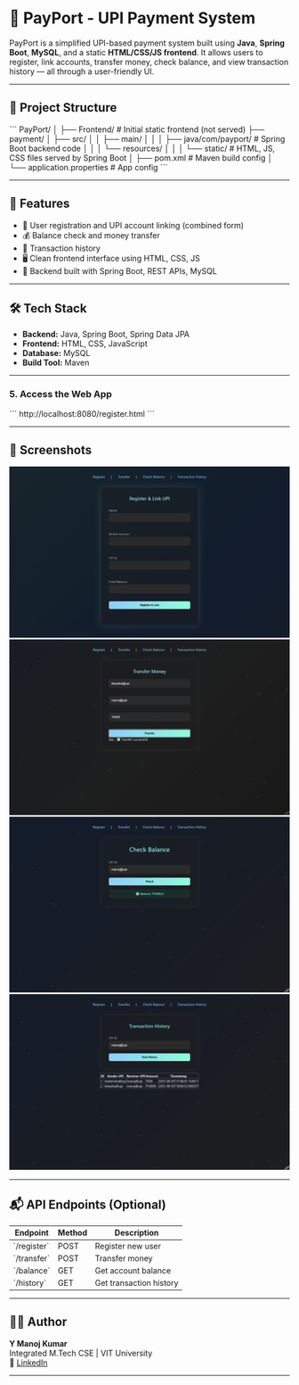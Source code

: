 # 💸 PayPort - UPI Payment System

PayPort is a simplified UPI-based payment system built using **Java**, **Spring Boot**, **MySQL**, and a static **HTML/CSS/JS frontend**. It allows users to register, link accounts, transfer money, check balance, and view transaction history — all through a user-friendly UI.

---

## 📁 Project Structure

\`\`\`
PayPort/
│
├── Frontend/                         # Initial static frontend (not served)
├── payment/
│   ├── src/
│   │   ├── main/
│   │   │   ├── java/com/payport/    # Spring Boot backend code
│   │   │   └── resources/
│   │   │       └── static/          # HTML, JS, CSS files served by Spring Boot
│   ├── pom.xml                      # Maven build config
│   └── application.properties       # App config
\`\`\`

---

## 🚀 Features

- 👤 User registration and UPI account linking (combined form)
- 💰 Balance check and money transfer
- 📜 Transaction history
- 🖥️ Clean frontend interface using HTML, CSS, JS
- 🐘 Backend built with Spring Boot, REST APIs, MySQL

---

## 🛠️ Tech Stack

- **Backend:** Java, Spring Boot, Spring Data JPA
- **Frontend:** HTML, CSS, JavaScript
- **Database:** MySQL
- **Build Tool:** Maven


---

### 5. Access the Web App

\`\`\`
http://localhost:8080/register.html
\`\`\`

---

## 📸 Screenshots

![payport UI Preview](register.png) 
![payport UI Preview](transfer.png) 
![payport UI Preview](balance.png)
![payport UI Preview](history.png) 

---

## 📬 API Endpoints (Optional)

| Endpoint               | Method | Description              |
|------------------------|--------|--------------------------|
| \`/register\`          | POST   | Register new user        |
| \`/transfer\`          | POST   | Transfer money           |
| \`/balance\`           | GET    | Get account balance      |
| \`/history\`           | GET    | Get transaction history  |

---

## 🙋‍♂️ Author

**Y Manoj Kumar**  
Integrated M.Tech CSE | VIT University  
🔗 [LinkedIn](https://www.linkedin.com/in/manojkumaryennameedhi)

---

